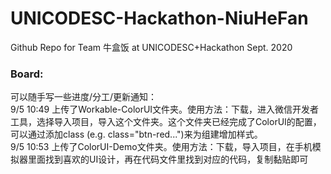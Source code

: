 # UNICODESC-Hackathon-NiuHeFan
Github Repo for Team 牛盒饭 at UNICODESC+Hackathon Sept. 2020

### Board:
可以随手写一些进度/分工/更新通知：   
9/5 10:49 上传了Workable-ColorUI文件夹。使用方法：下载，进入微信开发者工具，选择导入项目，导入这个文件夹。这个文件夹已经完成了ColorUI的配置，可以通过添加class (e.g. class="btn-red...")来为组建增加样式。    
9/5 10:53 上传了ColorUI-Demo文件夹。使用方法：下载，导入项目，在手机模拟器里面找到喜欢的UI设计，再在代码文件里找到对应的代码，复制黏贴即可
